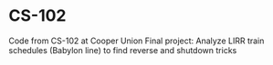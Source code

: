 # CS-102
Code from CS-102 at Cooper Union
Final project: Analyze LIRR train schedules (Babylon line) to find reverse and shutdown tricks
